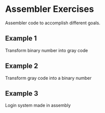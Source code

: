 # Assembler Exercises
Assembler code to accomplish different goals.
## Example 1 
Transform binary number into gray code
## Example 2
Transform gray code into a binary number
## Example 3
Login system made in assembly 
